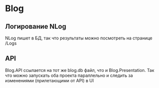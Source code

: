 # Blog

## Логирование NLog
NLog пишет в БД, так что результаты можно посмотреть на странице /Logs

## API
Blog.API ссылается на тот же blog.db файл, что и Blog.Presentation. Так что можно запускать оба проекта параллельно и следить за изменениями (прилетающими от API) в UI